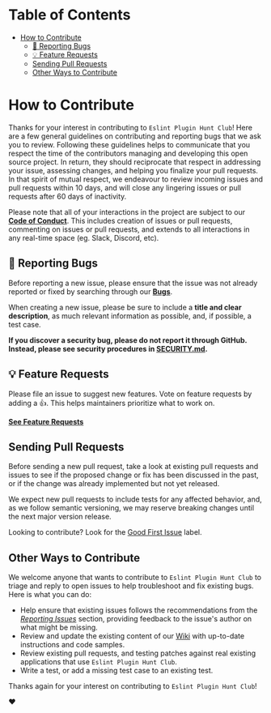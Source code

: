 # Table of Contents

<!-- START doctoc generated TOC please keep comment here to allow auto update -->
<!-- DON'T EDIT THIS SECTION, INSTEAD RE-RUN doctoc TO UPDATE -->

- [How to Contribute](#how-to-contribute)
  - [🐛 Reporting Bugs](#-reporting-bugs)
  - [💡 Feature Requests](#-feature-requests)
  - [Sending Pull Requests](#sending-pull-requests)
  - [Other Ways to Contribute](#other-ways-to-contribute)

<!-- END doctoc generated TOC please keep comment here to allow auto update -->

# How to Contribute

Thanks for your interest in contributing to `Eslint Plugin Hunt Club`! Here are
a few general guidelines on contributing and reporting bugs that we ask you to
review. Following these guidelines helps to communicate that you respect the
time of the contributors managing and developing this open source project. In
return, they should reciprocate that respect in addressing your issue, assessing
changes, and helping you finalize your pull requests. In that spirit of mutual
respect, we endeavour to review incoming issues and pull requests within 10
days, and will close any lingering issues or pull requests after 60 days of
inactivity.

Please note that all of your interactions in the project are subject to our
[**Code of Conduct**][code of conduct]. This includes creation of issues or pull
requests, commenting on issues or pull requests, and extends to all interactions
in any real-time space (eg. Slack, Discord, etc).

## 🐛 Reporting Bugs

Before reporting a new issue, please ensure that the issue was not already
reported or fixed by searching through our [**Bugs**][bugs].

When creating a new issue, please be sure to include a **title and clear
description**, as much relevant information as possible, and, if possible, a
test case.

**If you discover a security bug, please do not report it through GitHub.
Instead, please see security procedures in [SECURITY.md](SECURITY.md).**

## 💡 Feature Requests

Please file an issue to suggest new features. Vote on feature requests by adding
a 👍. This helps maintainers prioritize what to work on.

[**See Feature Requests**][requests]

## Sending Pull Requests

Before sending a new pull request, take a look at existing pull requests and
issues to see if the proposed change or fix has been discussed in the past, or
if the change was already implemented but not yet released.

We expect new pull requests to include tests for any affected behavior, and, as
we follow semantic versioning, we may reserve breaking changes until the next
major version release.

Looking to contribute? Look for the [Good First Issue][good-first-issue] label.

## Other Ways to Contribute

We welcome anyone that wants to contribute to `Eslint Plugin Hunt Club` to
triage and reply to open issues to help troubleshoot and fix existing bugs. Here
is what you can do:

- Help ensure that existing issues follows the recommendations from the
  _[Reporting Issues](#reporting-issues)_ section, providing feedback to the
  issue's author on what might be missing.
- Review and update the existing content of our
  [Wiki](https://github.com/hunt-club/eslint-plugin-hunt-club/wiki) with
  up-to-date instructions and code samples.
- Review existing pull requests, and testing patches against real existing
  applications that use `Eslint Plugin Hunt Club`.
- Write a test, or add a missing test case to an existing test.

Thanks again for your interest on contributing to `Eslint Plugin Hunt Club`!

:heart:

[bugs]:
  https://github.com/huntclub/eslint-plugin-hunt-club/issues?q=is%3Aissue+is%3Aopen+label%3Abug+sort%3Acreated-desc
[requests]:
  https://github.com/huntclub/eslint-plugin-hunt-club/issues?q=is%3Aissue+sort%3Areactions-%2B1-desc+label%3Aenhancement+is%3Aopen
[good-first-issue]:
  https://github.com/huntclub/eslint-plugin-hunt-club/issues?utf8=✓&q=is%3Aissue+is%3Aopen+sort%3Areactions-%2B1-desc+label%3A"good+first+issue"+
[code of conduct]: CODE_OF_CONDUCT.md
